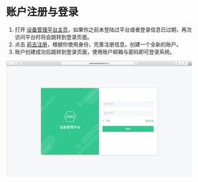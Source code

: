 # 账户注册与登录

1. 打开 [设备管理平台主页](http://www.actorcloud.io/)，如果你之前未登陆过平台或者登录信息已过期，再次访问平台时将会跳转到登录页面。
2. 点击 [前去注册](http://www.actorcloud.io/signup)，根据你使用身份，完善注册信息，创建一个全新的账户。
3. 账户创建成功后跳转到登录页面，使用账户邮箱与密码即可登录系统。

![](/assets/login.png)

